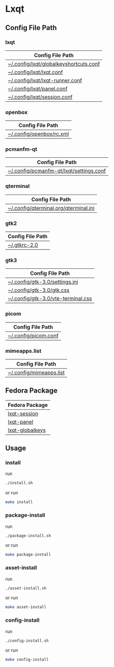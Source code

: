 
# Lxqt


## Config File Path


### lxqt

| Config File Path |
| --- |
| [~/.config/lxqt/globalkeyshortcuts.conf](./asset/overlay/etc/skel/.config/lxqt/globalkeyshortcuts.conf) |
| [~/.config/lxqt/lxqt.conf](./asset/overlay/etc/skel/.config/lxqt/lxqt.conf) |
| [~/.config/lxqt/lxqt-runner.conf](./asset/overlay/etc/skel/.config/lxqt/lxqt-runner.conf) |
| [~/.config/lxqt/panel.conf](./asset/overlay/etc/skel/.config/lxqt/panel.conf) |
| [~/.config/lxqt/session.conf](./asset/overlay/etc/skel/.config/lxqt/session.conf) |


### openbox

| Config File Path |
| --- |
| [~/.config/openbox/rc.xml](./asset/overlay/etc/skel/.config/openbox/rc.xml) |


### pcmanfm-qt

| Config File Path |
| --- |
| [~/.config/pcmanfm-qt/lxqt/settings.conf](./asset/overlay/etc/skel/.config/pcmanfm-qt/lxqt/settings.conf) |


### qterminal

| Config File Path |
| --- |
| [~/.config/qterminal.org/qterminal.ini](./asset/overlay/etc/skel/.config/qterminal.org/qterminal.ini) |


### gtk2

| Config File Path |
| --- |
| [~/.gtkrc-2.0](./asset/overlay/etc/skel/.gtkrc-2.0) |


### gtk3

| Config File Path |
| --- |
| [~/.config/gtk-3.0/settings.ini](./asset/overlay/etc/skel/.config/gtk-3.0/settings.ini) |
| [~/.config/gtk-3.0/gtk.css](./asset/overlay/etc/skel/.config/gtk-3.0/gtk.css) |
| [~/.config/gtk-3.0/vte-terminal.css](./asset/overlay/etc/skel/.config/gtk-3.0/vte-terminal.css) |


### picom

| Config File Path |
| --- |
| [~/.config/picom.conf](./asset/overlay/etc/skel/.config/picom.conf) |


### mimeapps.list

| Config File Path |
| --- |
| [~/.config/mimeapps.list](./asset/overlay/etc/skel/.config/mimeapps.list) |




## Fedora Package

| Fedora Package |
| -------------- |
| [lxqt-session](https://packages.fedoraproject.org/pkgs/lxqt-session/lxqt-session/) |
| [lxqt-panel](https://packages.fedoraproject.org/pkgs/lxqt-panel/lxqt-panel/) |
| [lxqt-globalkeys](https://packages.fedoraproject.org/pkgs/lxqt-globalkeys/lxqt-globalkeys/) |




## Usage


### install

run

``` sh
./install.sh
```

or run

``` sh
make install
```


### package-install

run

``` sh
./package-install.sh
```

or run

``` sh
make package-install
```


### asset-install

run

``` sh
./asset-install.sh
```

or run

``` sh
make asset-install
```


### config-install

run

``` sh
./config-install.sh
```

or run

``` sh
make config-install
```
